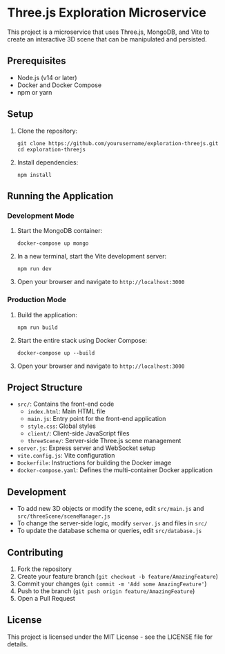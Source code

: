 # Three.js Exploration Microservice

This project is a microservice that uses Three.js, MongoDB, and Vite to create an interactive 3D scene that can be manipulated and persisted.

## Prerequisites

- Node.js (v14 or later)
- Docker and Docker Compose
- npm or yarn

## Setup

1. Clone the repository:
   ```
   git clone https://github.com/yourusername/exploration-threejs.git
   cd exploration-threejs
   ```

2. Install dependencies:
   ```
   npm install
   ```

## Running the Application

### Development Mode

1. Start the MongoDB container:
   ```
   docker-compose up mongo
   ```

2. In a new terminal, start the Vite development server:
   ```
   npm run dev
   ```

3. Open your browser and navigate to `http://localhost:3000`

### Production Mode

1. Build the application:
   ```
   npm run build
   ```

2. Start the entire stack using Docker Compose:
   ```
   docker-compose up --build
   ```

3. Open your browser and navigate to `http://localhost:3000`

## Project Structure

- `src/`: Contains the front-end code
  - `index.html`: Main HTML file
  - `main.js`: Entry point for the front-end application
  - `style.css`: Global styles
  - `client/`: Client-side JavaScript files
  - `threeScene/`: Server-side Three.js scene management
- `server.js`: Express server and WebSocket setup
- `vite.config.js`: Vite configuration
- `Dockerfile`: Instructions for building the Docker image
- `docker-compose.yaml`: Defines the multi-container Docker application

## Development

- To add new 3D objects or modify the scene, edit `src/main.js` and `src/threeScene/sceneManager.js`
- To change the server-side logic, modify `server.js` and files in `src/`
- To update the database schema or queries, edit `src/database.js`

## Contributing

1. Fork the repository
2. Create your feature branch (`git checkout -b feature/AmazingFeature`)
3. Commit your changes (`git commit -m 'Add some AmazingFeature'`)
4. Push to the branch (`git push origin feature/AmazingFeature`)
5. Open a Pull Request

## License

This project is licensed under the MIT License - see the LICENSE file for details.
